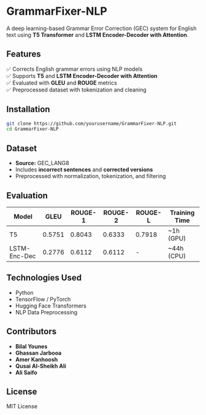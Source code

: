 # **GrammarFixer-NLP**  
A deep learning-based Grammar Error Correction (GEC) system for English text using **T5 Transformer** and **LSTM Encoder-Decoder with Attention**.  

## **Features**  
✅ Corrects English grammar errors using NLP models  
✅ Supports **T5** and **LSTM Encoder-Decoder with Attention**  
✅ Evaluated with **GLEU** and **ROUGE** metrics  
✅ Preprocessed dataset with tokenization and cleaning  

## **Installation**  
```bash
git clone https://github.com/yourusername/GrammarFixer-NLP.git  
cd GrammarFixer-NLP  
```


## **Dataset**  
- **Source:** GEC_LANG8  
- Includes **incorrect sentences** and **corrected versions**  
- Preprocessed with normalization, tokenization, and filtering  

## **Evaluation**  
| Model | GLEU | ROUGE-1 | ROUGE-2 | ROUGE-L | Training Time |
|--------|------|---------|---------|---------|--------------|
| T5 | 0.5751 | 0.8043 | 0.6333 | 0.7918 | ~1h (GPU) |
| LSTM-Enc-Dec | 0.2776 | 0.6112 | 0.6112 | - | ~44h (CPU) |

## **Technologies Used**  
- Python  
- TensorFlow / PyTorch  
- Hugging Face Transformers  
- NLP Data Preprocessing  

## **Contributors**  
- **Bilal Younes**  
- **Ghassan Jarbooa**  
- **Amer Kanhoosh**  
- **Qusai Al-Sheikh Ali**  
- **Ali Saifo**  

## **License**  
MIT License  
